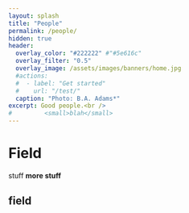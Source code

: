 ```yaml
---
layout: splash
title: "People"
permalink: /people/
hidden: true
header:
  overlay_color: "#222222" #"#5e616c"
  overlay_filter: "0.5"
  overlay_image: /assets/images/banners/home.jpg
  #actions:
  #  - label: "Get started"
  #    url: "/test/"
  caption: "Photo: B.A. Adams*"
excerpt: Good people.<br />
#         <small>blah</small>
---
```


# Field

stuff **more stuff**

## field
